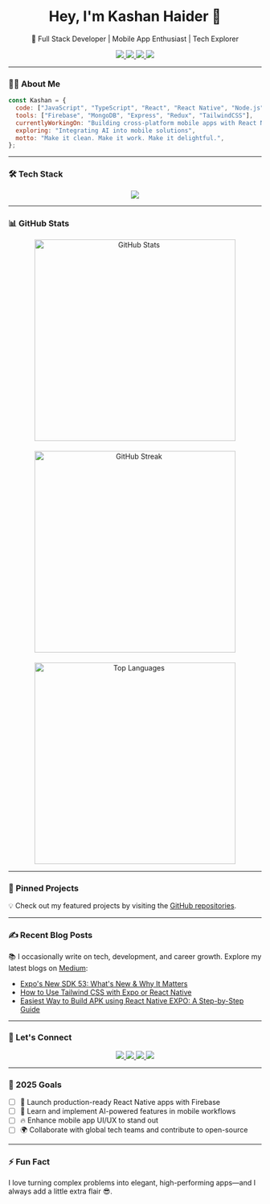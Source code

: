 <h1 align="center">Hey, I'm Kashan Haider 👋</h1>

<p align="center">
  🚀 Full Stack Developer | Mobile App Enthusiast | Tech Explorer
</p>

<p align="center">
  <a href="https://kashan-profile.netlify.app" target="_blank">
    <img src="https://img.shields.io/badge/🌐%20Portfolio-kashan--profile.netlify.app-blue" />
  </a>
  <a href="https://github.com/kashan321" target="_blank">
    <img src="https://img.shields.io/badge/👨‍💻%20GitHub-kashan321-black" />
  </a>
  <a href="https://pk.linkedin.com/in/mkashanhaider" target="_blank">
    <img src="https://img.shields.io/badge/💼%20LinkedIn-Kashan%20Haider-blue" />
  </a>
  <a href="https://www.instagram.com/m_kashan_arar" target="_blank">
    <img src="https://img.shields.io/badge/📷%20Instagram-m__kashan__arar-e4405f" />
  </a>
</p>

---

### 👨‍💻 About Me
```javascript
const Kashan = {
  code: ["JavaScript", "TypeScript", "React", "React Native", "Node.js"],
  tools: ["Firebase", "MongoDB", "Express", "Redux", "TailwindCSS"],
  currentlyWorkingOn: "Building cross-platform mobile apps with React Native and Firebase",
  exploring: "Integrating AI into mobile solutions",
  motto: "Make it clean. Make it work. Make it delightful.",
};
```

---

### 🛠 Tech Stack
<p align="center"> 
  <img src="https://skillicons.dev/icons?i=js,ts,react,reactnative,nextjs,nodejs,express,firebase,mongodb,git,docker,vscode&perline=7" /> 
</p>

---

### 📊 GitHub Stats
<p align="center" style="display: flex; flex-wrap: wrap; justify-content: center; gap: 20px;">
  <img width="400" src="https://github-readme-stats.vercel.app/api?username=kashan321&show_icons=true&theme=radical&hide_border=true" alt="GitHub Stats" />
  <img width="400" src="https://github-readme-streak-stats.herokuapp.com/?user=kashan321&theme=radical&hide_border=true" alt="GitHub Streak" />
  <img width="400" src="https://github-readme-stats.vercel.app/api/top-langs/?username=kashan321&layout=compact&theme=radical&hide_border=true" alt="Top Languages" />
</p>

---

### 📌 Pinned Projects
💡 Check out my featured projects by visiting the [GitHub repositories](https://github.com/kashan321?tab=repositories).

---

### ✍️ Recent Blog Posts
📚 I occasionally write on tech, development, and career growth. Explore my latest blogs on [Medium](https://medium.com/@kashanhaider3241):

- [Expo's New SDK 53: What's New & Why It Matters](https://medium.com/@kashanhaider3241/introducing-expo-sdk-53-whats-new-why-it-matters-bc18d2deeb95)
- [How to Use Tailwind CSS with Expo or React Native](https://medium.com/@kashanhaider3241/how-to-use-tailwind-css-with-expo-or-react-native-06331088a01f)
- [Easiest Way to Build APK using React Native EXPO: A Step-by-Step Guide](https://medium.com/@kashanhaider3241/easiest-way-to-build-apk-using-react-native-expo-a-step-by-step-guide-fb16f16e216c)

---

### 🔗 Let's Connect
<p align="center">
  <a href="https://kashan-profile.netlify.app" target="_blank">
    <img src="https://img.shields.io/badge/🌐%20Portfolio-kashan--profile.netlify.app-blue?style=for-the-badge" />
  </a>
  <a href="https://pk.linkedin.com/in/mkashanhaider" target="_blank">
    <img src="https://img.shields.io/badge/💼%20LinkedIn-mkashanhaider-blue?style=for-the-badge" />
  </a>
  <a href="https://github.com/kashan321" target="_blank">
    <img src="https://img.shields.io/badge/👨‍💻%20GitHub-kashan321-black?style=for-the-badge" />
  </a>
  <a href="https://www.instagram.com/m_kashan_arar" target="_blank">
    <img src="https://img.shields.io/badge/📷%20Instagram-m__kashan__arar-e4405f?style=for-the-badge" />
  </a>
</p>

---

### 🎯 2025 Goals
- [ ] 📱 Launch production-ready React Native apps with Firebase
- [ ] 🧠 Learn and implement AI-powered features in mobile workflows
- [ ] 🔥 Enhance mobile app UI/UX to stand out
- [ ] 🌍 Collaborate with global tech teams and contribute to open-source

---

### ⚡ Fun Fact
I love turning complex problems into elegant, high-performing apps—and I always add a little extra flair 😎.
